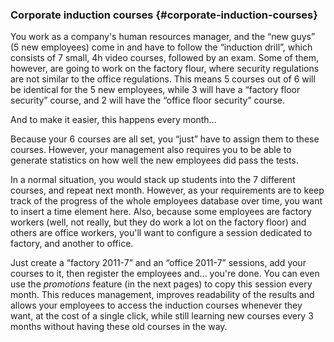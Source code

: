 ### Corporate induction courses {#corporate-induction-courses}

You work as a company&#039;s human resources manager, and the “new guys” (5 new employees) come in and have to follow the “induction drill”, which consists of 7 small, 4h video courses, followed by an exam. Some of them, however, are going to work on the factory flour, where security regulations are not similar to the office regulations. This means 5 courses out of 6 will be identical for the 5 new employees, while 3 will have a “factory floor security” course, and 2 will have the “office floor security” course.

And to make it easier, this happens every month...

Because your 6 courses are all set, you “just” have to assign them to these courses. However, your management also requires you to be able to generate statistics on how well the new employees did pass the tests.

In a normal situation, you would stack up students into the 7 different courses, and repeat next month. However, as your requirements are to keep track of the progress of the whole employees database over time, you want to insert a time element here. Also, because some employees are factory workers (well, not really, but they do work a lot on the factory floor) and others are office workers, you&#039;ll want to configure a session dedicated to factory, and another to office.

Just create a “factory 2011-7” and an “office 2011-7” sessions, add your courses to it, then register the employees and... you&#039;re done. You can even use the _promotions_ feature (in the next pages) to copy this session every month. This reduces management, improves readability of the results and allows your employees to access the induction courses whenever they want, at the cost of a single click, while still learning new courses every 3 months without having these old courses in the way.